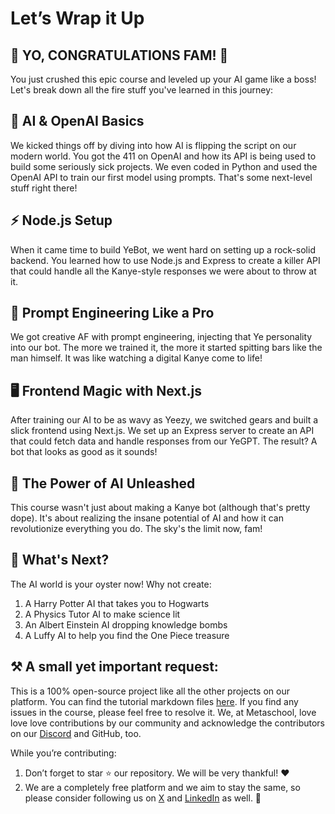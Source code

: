 # Let’s Wrap it Up

## 🎉 YO, CONGRATULATIONS FAM! 🎉

You just crushed this epic course and leveled up your AI game like a boss! Let's break down all the fire stuff you've learned in this journey:

## 🧠 AI & OpenAI Basics

We kicked things off by diving into how AI is flipping the script on our modern world. You got the 411 on OpenAI and how its API is being used to build some seriously sick projects. We even coded in Python and used the OpenAI API to train our first model using prompts. That's some next-level stuff right there!

## ⚡ Node.js Setup

When it came time to build YeBot, we went hard on setting up a rock-solid backend. You learned how to use Node.js and Express to create a killer API that could handle all the Kanye-style responses we were about to throw at it.

## 🎤 Prompt Engineering Like a Pro

We got creative AF with prompt engineering, injecting that Ye personality into our bot. The more we trained it, the more it started spitting bars like the man himself. It was like watching a digital Kanye come to life!

## 🖥️ Frontend Magic with Next.js

After training our AI to be as wavy as Yeezy, we switched gears and built a slick frontend using Next.js. We set up an Express server to create an API that could fetch data and handle responses from our YeGPT. The result? A bot that looks as good as it sounds!

## 🚀 The Power of AI Unleashed

This course wasn't just about making a Kanye bot (although that's pretty dope). It's about realizing the insane potential of AI and how it can revolutionize everything you do. The sky's the limit now, fam!

## 🔮 What's Next?

The AI world is your oyster now! Why not create:

1. A Harry Potter AI that takes you to Hogwarts
2. A Physics Tutor AI to make science lit
3. An Albert Einstein AI dropping knowledge bombs
4. A Luffy AI to help you find the One Piece treasure

## ⚒️ A small yet important request:

This is a 100% open-source project like all the other projects on our platform. You can find the tutorial markdown files [here](https://github.com/0xmetaschool/Learning-Projects/tree/main/How%20does%20Ethereum%20work%20-%20A%20deepdive). If you find any issues in the course, please feel free to resolve it. We, at Metaschool, love love love contributions by our community and acknowledge the contributors on our [Discord](https://discord.com/invite/vbVMUwXWgc) and GitHub, too.

While you’re contributing:

1. Don’t forget to star ⭐️ our repository. We will be very thankful! ❤️
2. We are a completely free platform and we aim to stay the same, so please consider following us on [X](https://bit.ly/eth-dive-twitter) and [LinkedIn](https://bit.ly/eth-dive-linkedin) as well. 🫶
